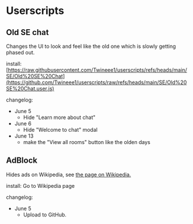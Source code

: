 # Userscripts

## Old SE chat
Changes the UI to look and feel like the old one which is slowly getting phased out.

install: [https://raw.githubusercontent.com/Twineee1/userscripts/refs/heads/main/SE/Old%20SE%20Chat](https://github.com/Twineee1/userscripts/raw/refs/heads/main/SE/Old%20SE%20Chat.user.js)

changelog:

- June 5  
  - Hide "Learn more about chat"
- June 6
  - Hide "Welcome to chat" modal
- June 13
  - make the "View all rooms" button like the olden days

## AdBlock
Hides ads on Wikipedia, see [the page on Wikipedia.](https://en.wikipedia.org/wiki/User:Twineeea/AdBlock)


install: Go to Wikipedia page


changelog:

- June 5
   - Upload to GitHub.
